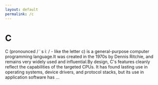 ```yaml
---
layout: default
permalink: /c
---
```


C
=


C (pronounced / ˈ s iː / - like the letter c) is a general-purpose computer programming language.It was created in the 1970s by Dennis Ritchie, and remains very widely used and influential.By design, C's features cleanly reflect the capabilities of the targeted CPUs. It has found lasting use in operating systems, device drivers, and protocol stacks, but its use in application software has ...